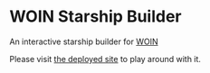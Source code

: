 WOIN Starship Builder
=================

An interactive starship builder for [WOIN](http://www.woinrpg.com/)

Please visit [the deployed site](http://starships.enworld.org) to play around with it.

